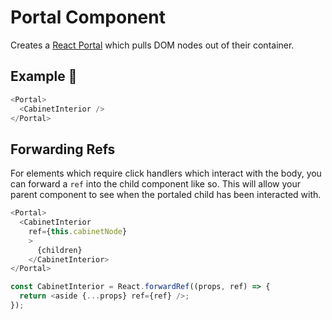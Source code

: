 # Portal Component

Creates a [React Portal](https://reactjs.org/docs/portals.html) which pulls DOM nodes out of their container.

## Example 🚀

```javascript
<Portal>
  <CabinetInterior />
</Portal>
```

## Forwarding Refs

For elements which require click handlers which interact with the body, you can forward a `ref` into the child component like so. This will allow your parent component to see when the portaled child has been interacted with.

```javascript
<Portal>
  <CabinetInterior
    ref={this.cabinetNode}
    >
      {children}
    </CabinetInterior>
</Portal>

const CabinetInterior = React.forwardRef((props, ref) => {
  return <aside {...props} ref={ref} />;
});
```
